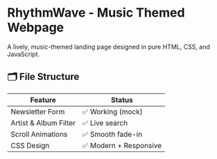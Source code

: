 # RhythmWave - Music Themed Webpage

A lively, music-themed landing page designed in pure HTML, CSS, and JavaScript.

## 🗂️ File Structure

| Feature               | Status                |
| --------------------- | --------------------- |
| Newsletter Form       | ✅ Working (mock)      |
| Artist & Album Filter | ✅ Live search         |
| Scroll Animations     | ✅ Smooth fade-in      |
| CSS Design            | ✅ Modern + Responsive |
